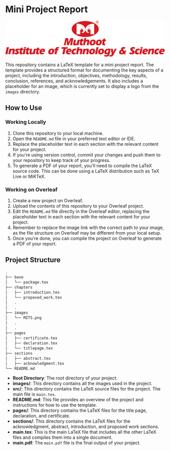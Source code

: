 # Mini Project Report

![Project Logo](images/MITS.png)

This repository contains a LaTeX template for a mini project report. The template provides a structured format for documenting the key aspects of a project, including the introduction, objectives, methodology, results, conclusion, references, and acknowledgements. It also includes a placeholder for an image, which is currently set to display a logo from the `images` directory.

## How to Use

### Working Locally

1. Clone this repository to your local machine.
2. Open the `README.md` file in your preferred text editor or IDE.
3. Replace the placeholder text in each section with the relevant content for your project.
4. If you're using version control, commit your changes and push them to your repository to keep track of your progress.
5. To generate a PDF of your report, you'll need to compile the LaTeX source code. This can be done using a LaTeX distribution such as TeX Live or MiKTeX.

### Working on Overleaf

1. Create a new project on Overleaf.
2. Upload the contents of this repository to your Overleaf project.
3. Edit the `README.md` file directly in the Overleaf editor, replacing the placeholder text in each section with the relevant content for your project.
4. Remember to replace the image link with the correct path to your image, as the file structure on Overleaf may be different from your local setup.
5. Once you're done, you can compile the project on Overleaf to generate a PDF of your report.

## Project Structure

```text
.
├── base
│   └── package.tex 
├── chapters
│   ├── introduction.tex
│   └── proposed_work.tex
│   .
│   .
├── images
│   └── MITS.png
│   .
│   .
├── pages
│   ├── certificate.tex
│   ├── declaration.tex
│   └── titlepage.tex
├── sections
│   ├── abstract.tex
│   ├── acknowledgment.tex
└── README.md
```

- **Root Directory**: The root directory of your project.
- **images/**: This directory contains all the images used in the project.
- **src/**: This directory contains the LaTeX source files for the project. The main file is `main.tex`.
- **README.md**: This file provides an overview of the project and instructions for how to use the template.
- **pages/**: This directory contains the LaTeX files for the title page, declaration, and certificate.
- **sections/**: This directory contains the LaTeX files for the acknowledgment, abstract, introduction, and proposed work sections.
- **main.tex**: This is the main LaTeX file that includes all the other LaTeX files and compiles them into a single document.
- **main.pdf**: The `main.pdf` file is the final output of your project.
